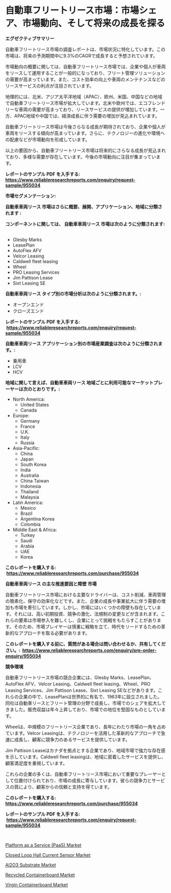 <p><h1>自動車フリートリース市場：市場シェア、市場動向、そして将来の成長を探る</h1></p><p><strong>エグゼクティブサマリー</strong></p>
<p><p>自動車フリートリース市場の調査レポートは、市場状況に特化しています。この市場は、将来の予測期間中に9.3%のCAGRで成長すると予想されています。</p><p>市場動向の概要に関しては、自動車フリートリース市場では、企業や個人が車両をリースして運用することが一般的になっており、フリート管理ソリューションの需要が高まっています。また、コスト効率の向上や車両のメンテナンスなどのリースサービスの利点が注目されています。</p><p>地理的には、北米、アジア太平洋地域（APAC）、欧州、米国、中国などの地域で自動車フリートリース市場が拡大しています。北米や欧州では、エコフレンドリーな車両の需要が高まっており、リースサービスの提供が増加しています。一方、APAC地域や中国では、経済成長に伴う需要の増加が見込まれています。</p><p>自動車フリートリース市場は今後さらなる成長が期待されており、企業や個人が車両をリースする傾向が高まっています。さらに、テクノロジーの進化や環境への配慮などが市場動向を形成しています。</p><p>以上の要因から、自動車フリートリース市場は将来的にさらなる成長が見込まれており、多様な需要が存在しています。今後の市場動向に注目が集まっています。</p></p>
<p><strong>レポートのサンプル PDF を入手する: <a href="https://www.reliableresearchreports.com/enquiry/request-sample/955034">https://www.reliableresearchreports.com/enquiry/request-sample/955034</a></strong></p>
<p><strong>市場セグメンテーション:</strong></p>
<p><strong> 自動車車両リース 市場はさらに概要、展開、アプリケーション、地域に分類されます :</strong></p>
<p><strong>コンポーネントに関しては、 自動車車両リース 市場は次のように分類されます: &nbsp;</strong></p>
<p><ul><li>Glesby Marks</li><li>LeasePlan</li><li>AutoFlex AFV</li><li>Velcor Leasing</li><li>Caldwell fleet leasing</li><li>Wheel</li><li>PRO Leasing Services</li><li>Jim Pattison Lease</li><li>Sixt Leasing SE</li></ul></p>
<p><strong> 自動車車両リース タイプ別の市場分析は次のように分類されます。:</strong></p>
<p><ul><li>オープンエンド</li><li>クローズエンド</li></ul></p>
<p><strong>レポートのサンプル PDF を入手する: &nbsp;<a href="https://www.reliableresearchreports.com/enquiry/request-sample/955034">https://www.reliableresearchreports.com/enquiry/request-sample/955034</a></strong></p>
<p><strong> 自動車車両リース アプリケーション別の市場産業調査は次のように分類されます。:</strong></p>
<p><ul><li>乗用車</li><li>LCV</li><li>HCV</li></ul></p>
<p><strong>地域に関して言えば、自動車車両リース 地域ごとに利用可能なマーケットプレーヤーは次のとおりです。:</strong></p>
<p><ul>
    <li>
        North America:
        <ul>
            <li>United States</li>
            <li>Canada</li>
        </ul>
    </li>
    <li>
        Europe:
        <ul>
            <li>Germany</li>
            <li>France</li>
            <li>U.K.</li>
            <li>Italy</li>
            <li>Russia</li>
        </ul>
    </li>
    <li>
        Asia-Pacific:
        <ul>
            <li>China</li>
            <li>Japan</li>
            <li>South Korea</li>
            <li>India</li>
            <li>Australia</li>
            <li>China Taiwan</li>
            <li>Indonesia</li>
            <li>Thailand</li>
            <li>Malaysia</li>
        </ul>
    </li>
    <li>
        Latin America:
        <ul>
            <li>Mexico</li>
            <li>Brazil</li>
            <li>Argentina Korea</li>
            <li>Colombia</li>
        </ul>
    </li>
    <li>
        Middle East & Africa:
        <ul>
            <li>Turkey</li>
            <li>Saudi</li>
            <li>Arabia</li>
            <li>UAE</li>
            <li>Korea</li>
        </ul>
    </li>
    </ul></p>
<p><strong>このレポートを購入する: &nbsp;<a href="https://www.reliableresearchreports.com/purchase/955034">https://www.reliableresearchreports.com/purchase/955034</a></strong></p>
<p><strong>自動車車両リース の主な推進要因と障壁 市場</strong></p>
<p><p>自動車フリートリース市場における主要なドライバーは、コスト削減、車両管理の簡素化、保守の効率化などです。また、企業の成長や事業拡大に伴う需要の増加も市場を牽引しています。しかし、市場にはいくつかの障壁も存在しています。それには、高い初期投資、競争の激化、法規制の変更などが含まれます。これらの要素は市場参入を難しくし、企業にとって挑戦をもたらすことがあります。そのため、市場プレイヤーは慎重に戦略を立て、時代をリードするための革新的なアプローチを取る必要があります。</p></p>
<p><strong>このレポートを購入する前に、質問がある場合は問い合わせるか、共有してください。:&nbsp; <a href="https://www.reliableresearchreports.com/enquiry/pre-order-enquiry/955034">https://www.reliableresearchreports.com/enquiry/pre-order-enquiry/955034</a></strong></p>
<p><strong>競争環境</strong></p>
<p><p>自動車フリートリース市場の競合企業には、Glesby Marks、LeasePlan、AutoFlex AFV、Velcor Leasing、Caldwell fleet leasing、Wheel、PRO Leasing Services、Jim Pattison Lease、Sixt Leasing SEなどがあります。これらの企業の中で、LeasePlanは世界的に有名で、1963年に設立されました。同社は自動車リースとフリート管理の分野で成長し、市場でのシェアを拡大してきました。販売収益は年々上昇しており、市場での地位を堅固なものとしています。</p><p>Wheelは、中規模のフリートリース企業であり、長年にわたり市場の一角を占めています。Velcor Leasingは、テクノロジーを活用した革新的なアプローチで急速に成長し、顧客に競争力のあるサービスを提供しています。</p><p>Jim Pattison Leaseはカナダを拠点とする企業であり、地域市場で強力な存在感を示しています。Caldwell fleet leasingは、地域に密着したサービスを提供し、顧客満足度を重視しています。</p><p>これらの企業の多くは、自動車フリートリース市場において重要なプレーヤーとして位置付けられており、市場の成長に寄与しています。彼らの競争力とサービスの質により、顧客からの信頼と支持を得ています。</p></p>
<p><strong>このレポートを購入する: &nbsp; <a href="https://www.reliableresearchreports.com/purchase/955034">https://www.reliableresearchreports.com/purchase/955034</a></strong></p>
<p><strong>レポートのサンプル PDF を入手する: &nbsp;<a href="https://www.reliableresearchreports.com/enquiry/request-sample/955034">https://www.reliableresearchreports.com/enquiry/request-sample/955034</a></strong><strong></strong></p>
<p>&nbsp;</p>
<p><p><a href="https://confirmed-shield-e13.notion.site/Platform-as-a-Service-PaaS-Market-with-the-goal-of-estimating-the-market-size-and-future-growth-po-79b1d8a543e74c8699801c4580c0e716">Platform as a Service (PaaS) Market</a></p><p><a href="https://view.publitas.com/reportprime-1/closed-loop-hall-current-sensor-market-offer-valuable-insights-into-market-size-market-share-market-trends-and-projections-spanning-from-2024-to-2031/">Closed Loop Hall Current Sensor Market</a></p><p><a href="https://view.publitas.com/reportprime-1/al2o3-substrate-market-size-and-examines-its-market-scope-with-a-primary-focus-on-growth-opportunities-and-forecasted-trends-spanning-from-2024-to-2031/">Al2O3 Substrate Market</a></p><p><a href="https://github.com/wusalecollins540tpqoz/Market-Research-Report-List-1/blob/main/recycled-containerboard-market.md">Recycled Containerboard Market</a></p><p><a href="https://github.com/kathiaseamanalvaradovlprc2h/Market-Research-Report-List-1/blob/main/virgin-containerboard-market.md">Virgin Containerboard Market</a></p></p>